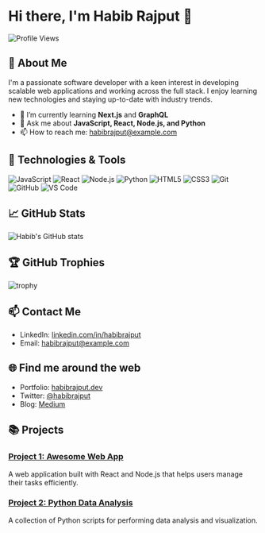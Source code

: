 # Hi there, I'm Habib Rajput 👋

![Profile Views](https://komarev.com/ghpvc/?username=habibrajput&color=blue)

## 🚀 About Me

I'm a passionate software developer with a keen interest in developing scalable web applications and working across the full stack. I enjoy learning new technologies and staying up-to-date with industry trends.

- 🌱 I’m currently learning **Next.js** and **GraphQL**
- 💬 Ask me about **JavaScript, React, Node.js, and Python**
- 📫 How to reach me: [habibrajput@example.com](mailto:habibrajput@example.com)

## 🔧 Technologies & Tools

![JavaScript](https://img.shields.io/badge/-JavaScript-F7DF1E?style=flat-square&logo=JavaScript&logoColor=black)
![React](https://img.shields.io/badge/-React-61DAFB?style=flat-square&logo=react&logoColor=white)
![Node.js](https://img.shields.io/badge/-Node.js-339933?style=flat-square&logo=node.js&logoColor=white)
![Python](https://img.shields.io/badge/-Python-3776AB?style=flat-square&logo=python&logoColor=white)
![HTML5](https://img.shields.io/badge/-HTML5-E34F26?style=flat-square&logo=html5&logoColor=white)
![CSS3](https://img.shields.io/badge/-CSS3-1572B6?style=flat-square&logo=css3&logoColor=white)
![Git](https://img.shields.io/badge/-Git-F05032?style=flat-square&logo=git&logoColor=white)
![GitHub](https://img.shields.io/badge/-GitHub-181717?style=flat-square&logo=github&logoColor=white)
![VS Code](https://img.shields.io/badge/-VS%20Code-007ACC?style=flat-square&logo=visual-studio-code&logoColor=white)

## 📈 GitHub Stats

![Habib's GitHub stats](https://github-readme-stats.vercel.app/api?username=habibrajput&show_icons=true&theme=radical)

## 🏆 GitHub Trophies

![trophy](https://github-profile-trophy.vercel.app/?username=habibrajput&theme=onedark)

## 📫 Contact Me

- LinkedIn: [linkedin.com/in/habibrajput](https://www.linkedin.com/in/habibrajput)
- Email: [habibrajput@example.com](mailto:habibrajput@example.com)

## 🌐 Find me around the web

- Portfolio: [habibrajput.dev](https://habibrajput.dev)
- Twitter: [@habibrajput](https://twitter.com/habibrajput)
- Blog: [Medium](https://medium.com/@habibrajput)

## 📚 Projects

### [Project 1: Awesome Web App](https://github.com/habibrajput/awesome-web-app)
A web application built with React and Node.js that helps users manage their tasks efficiently.

### [Project 2: Python Data Analysis](https://github.com/habibrajput/python-data-analysis)
A collection of Python scripts for performing data analysis and visualization.
